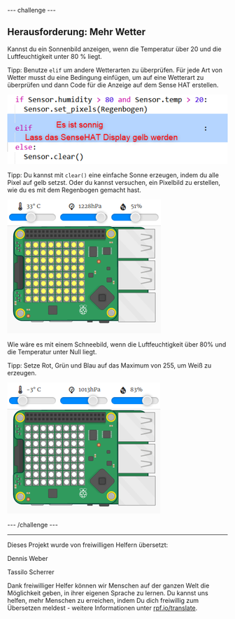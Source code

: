 --- challenge ---

## Herausforderung: Mehr Wetter

Kannst du ein Sonnenbild anzeigen, wenn die Temperatur über 20 und die Luftfeuchtigkeit unter 80 % liegt.

Tipp: Benutze `elif` um andere Wetterarten zu überprüfen. Für jede Art von Wetter musst du eine Bedingung einfügen, um auf eine Wetterart zu überprüfen und dann Code für die Anzeige auf dem Sense HAT erstellen.

![screenshot](images/rainbow-elif.png)

Tipp: Du kannst mit `clear()` eine einfache Sonne erzeugen, indem du alle Pixel auf gelb setzst. Oder du kannst versuchen, ein Pixelbild zu erstellen, wie du es mit dem Regenbogen gemacht hast.

![Screenshot](images/rainbow-sun.png)

Wie wäre es mit einem Schneebild, wenn die Luftfeuchtigkeit über 80% und die Temperatur unter Null liegt.

Tipp: Setze Rot, Grün und Blau auf das Maximum von 255, um Weiß zu erzeugen.

![Screenshot](images/rainbow-snow.png)

--- /challenge ---


***
Dieses Projekt wurde von freiwilligen Helfern übersetzt:

Dennis Weber

Tassilo Scherrer

Dank freiwilliger Helfer können wir Menschen auf der ganzen Welt die Möglichkeit geben, in ihrer eigenen Sprache zu lernen. Du kannst uns helfen, mehr Menschen zu erreichen, indem Du dich freiwillig zum Übersetzen meldest - weitere Informationen unter [rpf.io/translate](https://rpf.io/translate).